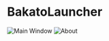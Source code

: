 # BakatoLauncher

![Main Window](https://i.imgur.com/Rg55bhj.png)
![About](https://i.imgur.com/GrUUAY4.png)
